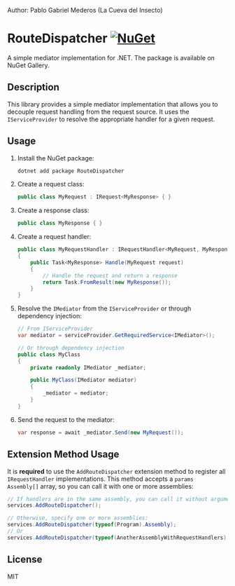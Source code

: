 Author: Pablo Gabriel Mederos (La Cueva del Insecto)

# RouteDispatcher [![NuGet](https://img.shields.io/nuget/v/RouteDispatcher.svg)](https://www.nuget.org/packages/RouteDispatcher/)

A simple mediator implementation for .NET. The package is available on NuGet Gallery.

## Description

This library provides a simple mediator implementation that allows you to decouple request handling from the request source. It uses the `IServiceProvider` to resolve the appropriate handler for a given request.

## Usage

1.  Install the NuGet package:

    ```bash
    dotnet add package RouteDispatcher
    ```

2.  Create a request class:

    ```csharp
    public class MyRequest : IRequest<MyResponse> { }
    ```

3.  Create a response class:

    ```csharp
    public class MyResponse { }
    ```

4.  Create a request handler:

    ```csharp
    public class MyRequestHandler : IRequestHandler<MyRequest, MyResponse>
    {
        public Task<MyResponse> Handle(MyRequest request)
        {
            // Handle the request and return a response
            return Task.FromResult(new MyResponse());
        }
    }
    ```

5.  Resolve the `IMediator` from the `IServiceProvider` or through dependency injection:

    ```csharp
    // From IServiceProvider
    var mediator = serviceProvider.GetRequiredService<IMediator>();

    // Or through dependency injection
    public class MyClass
    {
        private readonly IMediator _mediator;

        public MyClass(IMediator mediator)
        {
            _mediator = mediator;
        }
    }
    ```

6.  Send the request to the mediator:

    ```csharp
    var response = await _mediator.Send(new MyRequest());
    ```

## Extension Method Usage

It is **required** to use the `AddRouteDispatcher` extension method to register all `IRequestHandler` implementations. This method accepts a `params Assembly[]` array, so you can call it with one or more assemblies:

```csharp
// If handlers are in the same assembly, you can call it without arguments:
services.AddRouteDispatcher();

// Otherwise, specify one or more assemblies:
services.AddRouteDispatcher(typeof(Program).Assembly);
// Or
services.AddRouteDispatcher(typeof(AnotherAssemblyWithRequestHandlers).Assembly, typeof(YetAnotherAssemblyWithRequestHandlers).Assembly);
```

## License

MIT